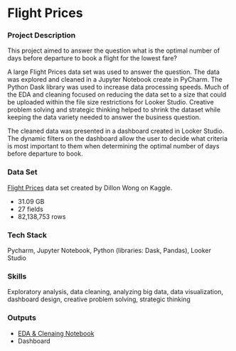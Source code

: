 # Flight Prices 
### Project Description

This project aimed to answer the question what is the optimal number of days before departure to book a flight for the lowest fare?

A large Flight Prices data set was used to answer the question. The data was explored and cleaned in a Jupyter Notebook create in PyCharm. The Python Dask library was used to increase data processing speeds. Much of the EDA and cleaning focused on reducing the data set to a size that could be uploaded within the file size restrictions for Looker Studio.  Creative problem solving and strategic thinking helped to shrink the dataset while keeping the data variety needed to answer the business question. 

The cleaned data was presented in a dashboard created in Looker Studio. The dynamic filters on the dashboard allow the user to decide what criteria is most important to them when determining the optimal number of days before departure to book. 

### Data Set
[Flight Prices](https://www.kaggle.com/datasets/dilwong/flightprices?utm_source=chatgpt.com) data set created by Dillon Wong on Kaggle.
- 31.09 GB
- 27 fields
- 82,138,753 rows 

### Tech Stack 
Pycharm, Jupyter Notebook, Python (libraries: Dask, Pandas), Looker Studio 

### Skills
Exploratory analysis, data cleaning, analyzing big data, data visualization, dashboard design, creative problem solving, strategic thinking

### Outputs
- [EDA & Clenaing Notebook](flight-prices/Flight_data_EDA.ipynb)
- Dashboard
